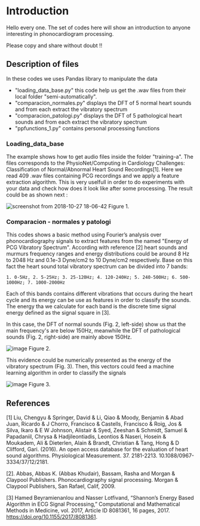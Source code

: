 # Introduction

Hello every one. The set of codes here will show an introduction to anyone interesting in phonocardiogram processing.

Please copy and share without doubt !!

## Description of files
In these codes we uses Pandas library to manipulate the data
* "loading_data_base.py" this code help us get the .wav files from their local folder "semi-automatically".
* "comparacion_normales.py" displays the DFT of 5 normal heart sounds and from each extract the vibratory spectrum
* "comparacion_patologi.py" displays the DFT of 5 pathological heart sounds and from each extract the vibratory spectrum
* "ppfunctions_1.py" contains personal processing functions


### Loading_data_base
The example shows how to get audio files inside the folder "training-a". The files corresponds to the PhysioNet/Computing in Cardiology Challenges: Classification of Normal/Abnormal Heart Sound Recordings[1]. Here we read 409 .wav files containing PCG recordings and we apply a feature extraction algorithm. This is very uselfull in order to do experiments with your data and check how does it look like after some processing. The result could be as shown next :

![screenshot from 2018-10-27 18-06-42](https://user-images.githubusercontent.com/15948497/47607059-34cec500-da13-11e8-825b-af12b5689e8a.png)
Figure 1.

### Comparacion - normales y patologi
This codes shows a basic method using Fourier’s analysis over phonocardiography signals to extract features from the named "Energy of PCG Vibratory Spectrum". According with reference [2] heart sounds and murmurs frequency ranges and energy distributions could be around  8 Hz to 2048 Hz and 0.1e-3 Dyne/cm2 to 10 Dyne/cm2 respectively. Base on this fact the heart sound total vibratory spectrum can be divided into 7 bands:
    
    1. 0-5Hz, 2. 5-25Hz; 3. 25-120Hz; 4. 120-240Hz; 5. 240-500Hz; 6. 500-1000Hz; 7. 1000-2000Hz

Each of this bands contains different vibrations that occurs during the heart cycle and its energy can be use as features in order to classify the sounds. The energy tha we calculate for each band is the discrete time signal energy defined as the signal square in [3].

In this case, the DFT of normal sounds (Fig. 2, left-side) show us that the main frequency's are below 150Hz, meanwhile the DFT of pathological sounds (Fig. 2, right-side) are mainly above 150Hz.

![image](https://user-images.githubusercontent.com/15948497/47231887-10953780-d3c6-11e8-937e-a19d5e22f498.png)
Figure 2.

This evidence could be numerically presented as the energy of the vibratory spectrum (Fig. 3). Then, this vectors could feed a machine learning algorithm in order to classify the signals

![image](https://user-images.githubusercontent.com/15948497/47232639-21df4380-d3c8-11e8-9747-3075c1053d99.png)
Figure 3.


## References
[1] Liu, Chengyu & Springer, David & Li, Qiao & Moody, Benjamin & Abad Juan, Ricardo & J Chorro, Francisco & Castells, Francisco & Roig, Jos & Silva, Ikaro & E W Johnson, Alistair & Syed, Zeeshan & Schmidt, Samuel & Papadaniil, Chrysa & Hadjileontiadis, Leontios & Naseri, Hosein & Moukadem, Ali & Dieterlen, Alain & Brandt, Christian & Tang, Hong & D Clifford, Gari. (2016). An open access database for the evaluation of heart sound algorithms. Physiological Measurement. 37. 2181-2213. 10.1088/0967-3334/37/12/2181. 

[2]. Abbas, Abbas K. (Abbas Khudair), Bassam, Rasha and Morgan & Claypool Publishers. Phonocardiography signal processing. Morgan & Claypool Publishers, San Rafael, Calif, 2009.

[3] Hamed Beyramienanlou and Nasser Lotfivand, “Shannon’s Energy Based Algorithm in ECG Signal Processing,” Computational and Mathematical Methods in Medicine, vol. 2017, Article ID 8081361, 16 pages, 2017. https://doi.org/10.1155/2017/8081361.
